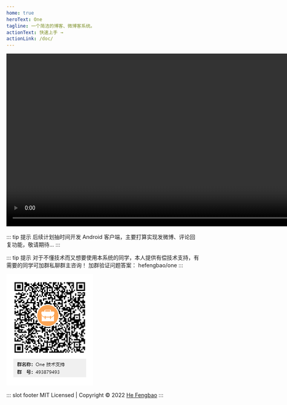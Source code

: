 ```yaml
---
home: true
heroText: One
tagline: 一个简洁的博客、微博客系统。
actionText: 快速上手 →
actionLink: /doc/
---
```

<video src="./images/1.mp4" height="451" width="936" controls autoplay></video>

::: tip 提示
后续计划抽时间开发 Android 客户端，主要打算实现发微博、评论回复功能，敬请期待...
:::

::: tip 提示
对于不懂技术而又想要使用本系统的同学，本人提供有偿技术支持，有需要的同学可加群私聊群主咨询！
加群验证问题答案： hefengbao/one
:::

![One 技术支持群](./images/qq.png)

::: slot footer
MIT Licensed | Copyright © 2022 [He Fengbao](https://github.com/hefengbao)
:::

